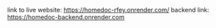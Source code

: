 link to live website: https://homedoc-rfey.onrender.com/
backend link: https://homedoc-backend.onrender.com
